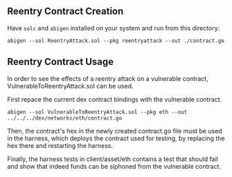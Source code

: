## Reentry Contract Creation

Have `solc` and `abigen` installed on your system and run from this directory:

`abigen --sol ReentryAttack.sol --pkg reentryattack --out ./contract.go`


## Reentry Contract Usage

In order to see the effects of a reentry attack on a vulnerable contract,
VulnerableToReentryAttack.sol can be used.

First repace the current dex contract bindings with the vulnerable contract.

`abigen --sol VulnerableToReentryAttack.sol --pkg eth --out ../../../dex/networks/eth/contract.go`

Then, the contract's hex in the newly created contract.go file must be used in
the harness, which deploys the contract used for testing, by replacing the hex
there and restarting the harness.

Finally, the harness tests in client/asset/eth contains a test that should fail
and show that indeed funds can be siphoned from the vulnerable contract.
